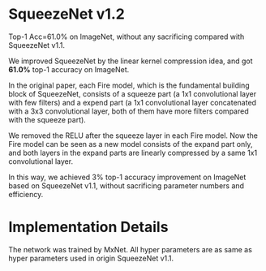 SqueezeNet v1.2
======================
Top-1 Acc=61.0% on ImageNet, without any sacrificing compared with SqueezeNet v1.1.

We improved SqueezeNet by the linear kernel compression idea, and got **61.0%** top-1 accuracy on ImageNet. 

In the original paper, each Fire model, which is the fundamental building block of SqueezeNet, consists of a squeeze part (a 1x1 convolutional layer with few filters) and a expend part (a 1x1 convolutional layer concatenated with a 3x3 convolutional layer, both of them have more filters compared with the squeeze part). 

We removed the RELU after the squeeze layer in each Fire model. Now the Fire model can be seen as a new model consists of the expand part only, and both layers in the expand parts are linearly compressed by a same 1x1 convolutional layer. 

In this way, we achieved 3% top-1 accuracy improvement on ImageNet based on SqueezeNet v1.1, without sacrificing parameter numbers and efficiency.

Implementation Details
======================
The network was trained by MxNet. All hyper parameters are as same as hyper parameters used in origin SqueezeNet v1.1.